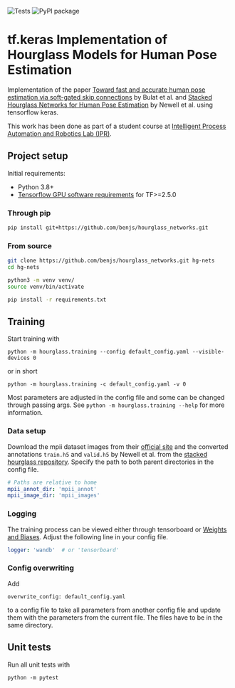 ![Tests](https://github.com/benjs/hourglass_networks/actions/workflows/test/badge.svg)
![PyPI package](https://github.com/benjs/hourglass_networks/actions/workflows/pypi/badge.svg)

# tf.keras Implementation of Hourglass Models for Human Pose Estimation

Implementation of the paper [Toward fast and accurate human pose estimation via soft-gated skip connections](https://arxiv.org/abs/2002.11098) by Bulat et al. and [Stacked Hourglass Networks for Human Pose Estimation](https://arxiv.org/abs/1603.06937) by Newell et al. using tensorflow keras.

This work has been done as part of a student course at [Intelligent Process Automation and Robotics Lab (IPR)](https://www.ipr.kit.edu/english/index.php).

## Project setup
Initial requirements:
  - Python 3.8+
  - [Tensorflow GPU software requirements](https://www.tensorflow.org/install/gpu#software_requirements) for TF>=2.5.0

### Through pip
```bash
pip install git+https://github.com/benjs/hourglass_networks.git
```

### From source
```bash
git clone https://github.com/benjs/hourglass_networks.git hg-nets
cd hg-nets

python3 -m venv venv/
source venv/bin/activate

pip install -r requirements.txt
```

## Training
Start training with
```
python -m hourglass.training --config default_config.yaml --visible-devices 0
```
or in short
```
python -m hourglass.training -c default_config.yaml -v 0
```

Most parameters are adjusted in the config file and some can be changed through passing args. 
See `python -m hourglass.training --help` for more information.

### Data setup
Download the mpii dataset images from their [official site](http://human-pose.mpi-inf.mpg.de/#download)
and the converted annotations `train.h5` and `valid.h5` by Newell et al. from the [stacked hourglass repository](https://github.com/princeton-vl/pose-hg-train/tree/master/data/mpii/annot).
Specify the path to both parent directories in the config file.
```yaml
# Paths are relative to home
mpii_annot_dir: 'mpii_annot'
mpii_image_dir: 'mpii_images'
```

### Logging
The training process can be viewed either through tensorboard or [Weights and Biases](wandb.ai).
Adjust the following line in your config file.
```yaml
logger: 'wandb'  # or 'tensorboard'
```

### Config overwriting
Add 
```
overwrite_config: default_config.yaml
```

to a config file to take all parameters from another config file and update them with the
parameters from the current file. 
The files have to be in the same directory.

## Unit tests
Run all unit tests with
```
python -m pytest
```
